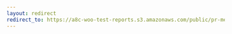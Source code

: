 ```yaml
---
layout: redirect
redirect_to: https://a8c-woo-test-reports.s3.amazonaws.com/public/pr-merge/38829/e2e/index.html
---
```

